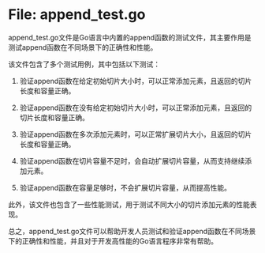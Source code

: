 # File: append_test.go

append_test.go文件是Go语言中内置的append函数的测试文件，其主要作用是测试append函数在不同场景下的正确性和性能。

该文件包含了多个测试用例，其中包括以下测试：

1. 验证append函数在给定初始切片大小时，可以正常添加元素，且返回的切片长度和容量正确。

2. 验证append函数在没有给定初始切片大小时，可以正常添加元素，且返回的切片长度和容量正确。

3. 验证append函数在多次添加元素时，可以正常扩展切片大小，且返回的切片长度和容量正确。

4. 验证append函数在切片容量不足时，会自动扩展切片容量，从而支持继续添加元素。

5. 验证append函数在容量足够时，不会扩展切片容量，从而提高性能。

此外，该文件也包含了一些性能测试，用于测试不同大小的切片添加元素的性能表现。

总之，append_test.go文件可以帮助开发人员测试和验证append函数在不同场景下的正确性和性能，并且对于开发高性能的Go语言程序非常有帮助。

